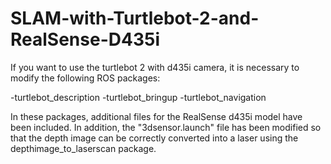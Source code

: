 # SLAM-with-Turtlebot-2-and-RealSense-D435i

If you want to use the turtlebot 2 with d435i camera, it is necessary to modify the following ROS packages:

  -turtlebot_description
  -turtlebot_bringup
  -turtlebot_navigation

In these packages, additional files for the RealSense d435i model have been included. 
In addition, the "3dsensor.launch" file has been modified so that the depth image can be correctly converted into a laser using the depthimage_to_laserscan package.
